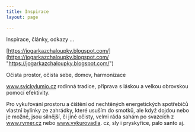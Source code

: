 ```yaml
---
title: Inspirace
layout: page

---
```

Inspirace, články, odkazy ...

[https://jogarkazchaloupky.blogspot.com/](https://jogarkazchaloupky.blogspot.com/ "https://jogarkazchaloupky.blogspot.com/")

Očista prostor, očista sebe, domov, harmonizace

www.svickylumio.cz rodinná tradice, příprava s láskou a velkou obrovskou pomocí efektivity.

Pro vykuřování prostoru a čištění od nechtěných energetických spotřebičů vlastní bylinky ze zahrádky, které usuším do smotků, ale když dojdou nebo je možné, jsou silnější, či jiné očisty, velmi ráda sahám po svazcích z www.rymer.cz nebo www.vykurovadla. cz, sly i pryskyřice, palo santo aj.